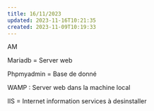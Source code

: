 ```yaml
---
title: 16/11/2023
updated: 2023-11-16T10:21:35
created: 2023-11-09T10:19:33
---
```


AM

Mariadb = Server web

Phpmyadmin = Base de donné

WAMP : Server web dans la machine local

IIS = Internet information services à desinstaller
